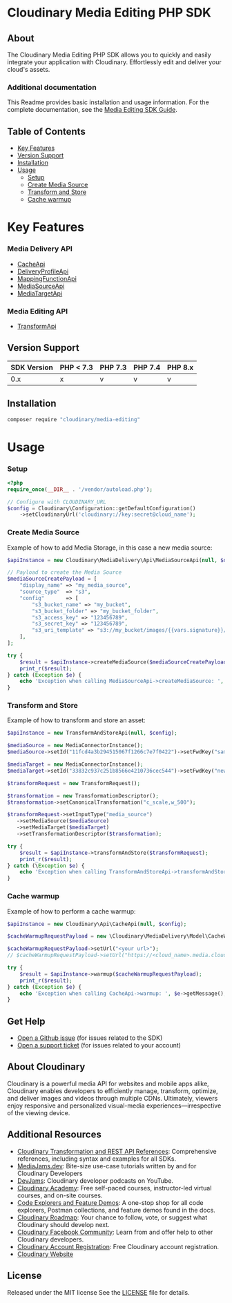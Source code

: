 Cloudinary Media Editing PHP SDK
=========================
## About
The Cloudinary Media Editing PHP SDK allows you to quickly and easily integrate your application with Cloudinary.
Effortlessly edit and deliver your cloud's assets.

### Additional documentation
This Readme provides basic installation and usage information.
For the complete documentation, see the [Media Editing SDK Guide](https://cloudinary.com/documentation/media_editing_api_sdks).
## Table of Contents
- [Key Features](#key-features)
- [Version Support](#Version-Support)
- [Installation](#installation)
- [Usage](#usage)
    - [Setup](#Setup)
    - [Create Media Source](#Create-Media-Source)
    - [Transform and Store](#Transform-and-Store)
    - [Cache warmup](#Cache-warmup)

# Key Features
### Media Delivery API
- [CacheApi](https://cloudinary.com/documentation/media_editing_api_reference#/Cache)
- [DeliveryProfileApi](https://cloudinary.com/documentation/media_editing_api_reference#/Delivery%20Profile)
- [MappingFunctionApi](https://cloudinary.com/documentation/media_editing_api_reference#/Mapping%20Function)
- [MediaSourceApi](https://cloudinary.com/documentation/media_editing_api_reference#/Media%20Source)
- [MediaTargetApi](https://cloudinary.com/documentation/media_editing_api_reference#/Media%20Target)

### Media Editing API
- [TransformApi](https://cloudinary.com/documentation/media_editing_api_reference#transform_api)

## Version Support
| SDK Version | PHP < 7.3 | PHP 7.3 | PHP 7.4 | PHP 8.x |
|-------------|-----------|---------|---------|---------|
| 0.x         | x         | v       | v       | v       |


## Installation
```bash
composer require "cloudinary/media-editing"
```

# Usage

### Setup
```php
<?php
require_once(__DIR__ . '/vendor/autoload.php');

// Configure with CLOUDINARY_URL
$config = Cloudinary\Configuration::getDefaultConfiguration()
    ->setCloudinaryUrl('cloudinary://key:secret@cloud_name');
```

### Create Media Source
Example of how to add Media Storage, in this case a new media source:
```php
$apiInstance = new Cloudinary\MediaDelivery\Api\MediaSourceApi(null, $deliveryConfig);

// Payload to create the Media Source
$mediaSourceCreatePayload = [
    "display_name" => "my_media_source",
    "source_type"  => "s3",
    "config"       => [
        "s3_bucket_name" => "my_bucket",
        "s3_bucket_folder" => "my_bucket_folder",
        "s3_access_key" => "123456789",
        "s3_secret_key" => "123456789",
        "s3_uri_template" => "s3://my_bucket/images/{{vars.signature}}/{{fwd_key}}",
    ],
];

try {
    $result = $apiInstance->createMediaSource($mediaSourceCreatePayload);
    print_r($result);
} catch (Exception $e) {
    echo 'Exception when calling MediaSourceApi->createMediaSource: ', $e->getMessage(), PHP_EOL;
}
```

### Transform and Store
Example of how to transform and store an asset:
```php
$apiInstance = new TransformAndStoreApi(null, $config);

$mediaSource = new MediaConnectorInstance();
$mediaSource->setId("11fcd4a3b294515067f1266c7e7f0422")->setFwdKey("sample");

$mediaTarget = new MediaConnectorInstance();
$mediaTarget->setId("33832c937c251b8566e4210736cec544")->setFwdKey("new_sample");

$transformRequest = new TransformRequest();

$transformation = new TransformationDescriptor();
$transformation->setCanonicalTransformation("c_scale,w_500");

$transformRequest->setInputType("media_source")
   ->setMediaSource($mediaSource)
   ->setMediaTarget($mediaTarget)
   ->setTransformationDescriptor($transformation);

try {
    $result = $apiInstance->transformAndStore($transformRequest);
    print_r($result);
} catch (\Exception $e) {
    echo 'Exception when calling TransformAndStoreApi->transformAndStore: ', $e->getMessage(), PHP_EOL;
}
```

### Cache warmup
Example of how to perform a cache warmup:

```php
$apiInstance = new Cloudinary\Api\CacheApi(null, $config);

$cacheWarmupRequestPayload = new \Cloudinary\MediaDelivery\Model\CacheWarmupRequestPayload(); // \Cloudinary\MediaDelivery\Model\CacheWarmupRequestPayload | Payload to warm up the cache

$cacheWarmupRequestPayload->setUrl("<your url>");
// $cacheWarmupRequestPayload->setUrl("https://<cloud_name>.media.cloudinary.net/image/upload/c_scale,w_500/sample");

try {
    $result = $apiInstance->warmup($cacheWarmupRequestPayload);
    print_r($result);
} catch (Exception $e) {
    echo 'Exception when calling CacheApi->warmup: ', $e->getMessage(), PHP_EOL;
}
```

## Get Help
- [Open a Github issue](https://github.com/CloudinaryLtd/media-editing-php/issues) (for issues related to the SDK)
- [Open a support ticket](https://cloudinary.com/contact) (for issues related to your account)

## About Cloudinary
Cloudinary is a powerful media API for websites and mobile apps alike, Cloudinary enables developers to efficiently manage, transform, optimize, and deliver images and videos through multiple CDNs. Ultimately, viewers enjoy responsive and personalized visual-media experiences—irrespective of the viewing device.

## Additional Resources
- [Cloudinary Transformation and REST API References](https://cloudinary.com/documentation/cloudinary_references): Comprehensive references, including syntax and examples for all SDKs.
- [MediaJams.dev](https://mediajams.dev/): Bite-size use-case tutorials written by and for Cloudinary Developers
- [DevJams](https://www.youtube.com/playlist?list=PL8dVGjLA2oMr09amgERARsZyrOz_sPvqw): Cloudinary developer podcasts on YouTube.
- [Cloudinary Academy](https://training.cloudinary.com/): Free self-paced courses, instructor-led virtual courses, and on-site courses.
- [Code Explorers and Feature Demos](https://cloudinary.com/documentation/code_explorers_demos_index): A one-stop shop for all code explorers, Postman collections, and feature demos found in the docs.
- [Cloudinary Roadmap](https://cloudinary.com/roadmap): Your chance to follow, vote, or suggest what Cloudinary should develop next.
- [Cloudinary Facebook Community](https://www.facebook.com/groups/CloudinaryCommunity): Learn from and offer help to other Cloudinary developers.
- [Cloudinary Account Registration](https://cloudinary.com/users/register/free): Free Cloudinary account registration.
- [Cloudinary Website](https://cloudinary.com)

## License
Released under the MIT license See the [LICENSE](https://github.com/cloudinary/media-editing-php/blob/main/LICENSE) file for details.
